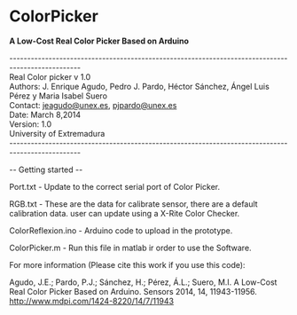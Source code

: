 ColorPicker
===========

<b>A Low-Cost Real Color Picker Based on Arduino</b>

--------------------------------------------------------------------------------------------------<br>
Real Color picker v 1.0<br>
Authors: J. Enrique Agudo, Pedro J. Pardo, Héctor Sánchez, Ángel Luis Pérez y Maria Isabel Suero<br>
Contact: jeagudo@unex.es, pjpardo@unex.es<br>
Date: March 8,2014<br>
Version: 1.0<br>
University of Extremadura<br>
--------------------------------------------------------------------------------------------------<br>

-- Getting started --

Port.txt - Update to the correct serial port of Color Picker.

RGB.txt  - These are the data for calibrate sensor, there are a default calibration data.
           user can update using a X-Rite Color Checker.

ColorReflexion.ino - Arduino code to upload in the prototype.

ColorPicker.m - Run this file in matlab ir order to use the Software.

For more information (Please cite this work if you use this code):

Agudo, J.E.; Pardo, P.J.; Sánchez, H.; Pérez, Á.L.; Suero, M.I. A Low-Cost Real Color Picker Based on Arduino. Sensors 2014, 14, 11943-11956.
http://www.mdpi.com/1424-8220/14/7/11943
